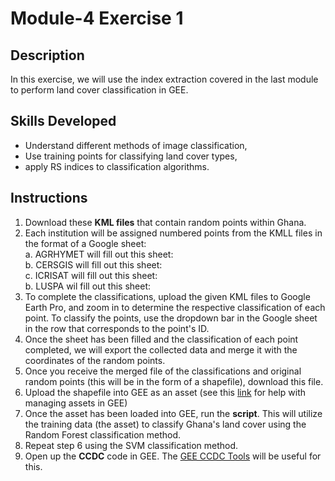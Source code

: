 # Module-4 Exercise 1
## Description
In this exercise, we will use the index extraction covered in the last module to perform land cover classification in GEE.
## Skills Developed
- Understand different methods of image classification,
- Use training points for classifying land cover types, 
- apply RS indices to classification algorithms.

## Instructions
1. Download these **KML files** that contain random points within Ghana.
2. Each institution will be assigned numbered points from the KMLL files in the format of a Google sheet: <br>
    a. AGRHYMET will fill out this sheet: <br>
    b. CERSGIS will fill out this sheet: <br>
    c. ICRISAT will fill out this sheet: <br>
    b. LUSPA wil fill out this sheet: <br>
2. To complete the classifications, upload the given KML files to Google Earth Pro, and zoom in to determine the respective classification of each point. To classify the points, use the dropdown bar in the Google sheet in the row that corresponds to the point's ID.
3. Once the sheet has been filled and the classification of each point completed, we will export the collected data and merge it with the coordinates of the random points.
4. Once you receive the merged file of the classifications and original random points (this will be in the form of a shapefile), download this file.
5. Upload the shapefile into GEE as an asset (see this [link](https://developers.google.com/earth-engine/guides/asset_manager) for help with managing assets in GEE)
6. Once the asset has been loaded into GEE, run the **script**. This will utilize the training data (the asset) to classify Ghana's land cover using the Random Forest classification method.
7. Repeat step 6 using the SVM classification method.
8. Open up the **CCDC** code in GEE. The [GEE CCDC Tools](https://gee-ccdc-tools.readthedocs.io/en/latest/) will be useful for this. 
    
